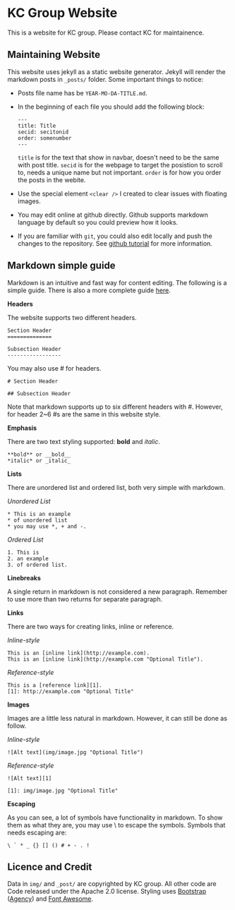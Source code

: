 KC Group Website
================


This is a website for KC group. Please contact KC for maintainence.


Maintaining Website
-------------------
This website uses jekyll as a static website generator. Jekyll will render the markdown posts in `_posts/` folder. Some important things to notice:

-   Posts file name has be `YEAR-MO-DA-TITLE.md`.
-   In the beginning of each file you should add the following block:
    
        ---
        title: Title
        secid: secitonid
        order: somenumber
        ---
    
    `title` is for the text that show in navbar, doesn't need to be the same with post title. `secid` is for the webpage to target the posistion to scroll to, needs a unique name but not important. `order` is for how you order the posts in the webite.

-   Use the special element `<clear />` I created to clear issues with floating images.
-   You may edit online at github directly. Github supports markdown language by default so you could preview how it looks.
-   If you are familiar with `git`, you could also edit locally and push the changes to the repository. See [github tutorial][5] for more information.





Markdown simple guide
---------------------
Markdown is an intuitive and fast way for content editing. The following is a simple guide. There is also a more complete guide [here][4].

**Headers**

The website supports two different headers.

    Section Header
    ==============
    
    Subsection Header
    -----------------

You may also use # for headers.

    # Section Header
    
    ## Subsection Header

Note that markdown supports up to six different headers with #. However, for header 2~6 #s are the same in this website style.




    
**Emphasis**

There are two text styling supported: **bold** and *italic*.

    **bold** or __bold__
    *italic* or _italic_


**Lists**

There are unordered list and ordered list, both very simple with markdown.

*Unordered List*

    * This is an example
    * of unordered list
    * you may use *, + and -.
    
*Ordered List*

    1. This is
    2. an example
    3. of ordered list.
    



**Linebreaks**

A single return in markdown is not considered a new paragraph. Remember to use more than two returns for separate paragraph.



**Links**

There are two ways for creating links, inline or reference.

*Inline-style*

    This is an [inline link](http://example.com).
    This is an [inline link](http://example.com "Optional Title").
    
*Reference-style*

    This is a [reference link][1].
    [1]: http://example.com "Optional Title"



**Images**

Images are a little less natural in markdown. However, it can still be done as follow.

*Inline-style*

    ![Alt text](img/image.jpg "Optional Title")
    
*Reference-style*
    
    ![Alt text][1]
    
    [1]: img/image.jpg "Optional Title"



**Escaping**

As you can see, a lot of symbols have functionality in markdown. To show them as what they are, you may use \\ to escape the symbols. Symbols that needs escaping are: 

    \ ` * _ {} [] () # + - . !






Licence and Credit
------------------

Data in `img/` and `_post/` are copyrighted by KC group. All other code are Code released under the Apache 2.0 license. Styling uses [Bootstrap][1] ([Agency][2]) and [Font Awesome][3].


[1]: http://getbootstrap.com/
[2]: http://startbootstrap.com/template-overviews/agency/
[3]: http://fortawesome.github.io/Font-Awesome/
[4]: http://daringfireball.net/projects/markdown/
[5]: https://help.github.com/articles/good-resources-for-learning-git-and-github/



